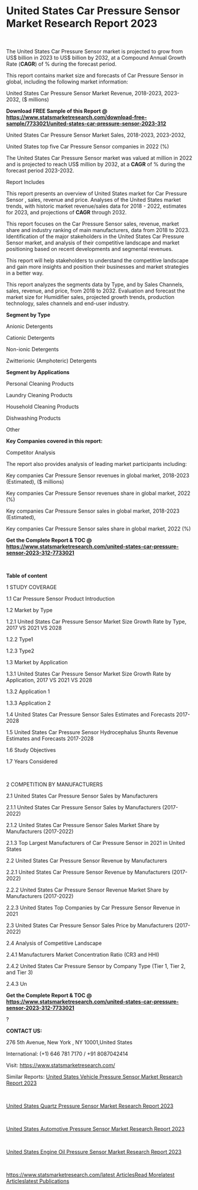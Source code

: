 <h1>United States Car Pressure Sensor Market Research Report 2023</h1><br/><p>The United States Car Pressure Sensor market is projected to grow from US$ billion in 2023 to US$ billion by 2032, at a Compound Annual Growth Rate (<strong>CAGR</strong>) of % during the forecast period.</p>
 
 
 
 <p>This report contains market size and forecasts of Car Pressure Sensor in global, including the following market information:</p>
 
 
 
 <p>United States Car Pressure Sensor Market Revenue, 2018-2023, 2023-2032, ($ millions)</p>
 
 
 
 <p><strong>Download FREE Sample of this Report @ <a href="https://www.statsmarketresearch.com/download-free-sample/7733021/united-states-car-pressure-sensor-2023-312">https://www.statsmarketresearch.com/download-free-sample/7733021/united-states-car-pressure-sensor-2023-312</a></strong></p>
 
 
 
 <p>United States Car Pressure Sensor Market Sales, 2018-2023, 2023-2032,</p>
 
 
 
 <p>United States top five Car Pressure Sensor companies in 2022 (%)</p>
 
 
 
 <p>The United States Car Pressure Sensor market was valued at million in 2022 and is projected to reach US$ million by 2032, at a <strong>CAGR</strong> of % during the forecast period 2023-2032.</p>
 
 
 
 <p>Report Includes</p>
 
 
 
 <p>This report presents an overview of United States market for Car Pressure Sensor , sales, revenue and price. Analyses of the United States market trends, with historic market revenue/sales data for 2018 - 2022, estimates for 2023, and projections of <strong>CAGR</strong> through 2032.</p>
 
 
 
 <p>This report focuses on the Car Pressure Sensor sales, revenue, market share and industry ranking of main manufacturers, data from 2018 to 2023. Identification of the major stakeholders in the United States Car Pressure Sensor market, and analysis of their competitive landscape and market positioning based on recent developments and segmental revenues.</p>
 
 
 
 <p>This report will help stakeholders to understand the competitive landscape and gain more insights and position their businesses and market strategies in a better way.</p>
 
 
 
 <p>This report analyzes the segments data by Type, and by Sales Channels, sales, revenue, and price, from 2018 to 2032. Evaluation and forecast the market size for Humidifier sales, projected growth trends, production technology, sales channels and end-user industry.</p>
 
 
 
 <p><strong>Segment by Type</strong></p>
 
 
 
 <p>Anionic Detergents</p>
 
 
 
 <p>Cationic Detergents</p>
 
 
 
 <p>Non-ionic Detergents</p>
 
 
 
 <p>Zwitterionic (Amphoteric) Detergents</p>
 
 
 
 <p><strong>Segment <strong><strong>by Applications</strong></strong></strong></p>
 
 
 
 <p>Personal Cleaning Products</p>
 
 
 
 <p>Laundry Cleaning Products</p>
 
 
 
 <p>Household Cleaning Products</p>
 
 
 
 <p>Dishwashing Products</p>
 
 
 
 <p>Other</p>
 
 
 
 <p><strong>Key Companies covered in this report:</strong></p>
 
 
 
 <p>Competitor Analysis</p>
 
 
 
 <p>The report also provides analysis of leading market participants including:</p>
 
 
 
 <p>Key companies Car Pressure Sensor revenues in global market, 2018-2023 (Estimated), ($ millions)</p>
 
 
 
 <p>Key companies Car Pressure Sensor revenues share in global market, 2022 (%)</p>
 
 
 
 <p>Key companies Car Pressure Sensor sales in global market, 2018-2023 (Estimated),</p>
 
 
 
 <p>Key companies Car Pressure Sensor sales share in global market, 2022 (%)</p>
 
 
 
 <div><b>Get the Complete Report & TOC @ <a href="https://www.statsmarketresearch.com/united-states-car-pressure-sensor-2023-312-7733021">https://www.statsmarketresearch.com/united-states-car-pressure-sensor-2023-312-7733021</a></b></div>
 
 
 
 <p><br />
 
 <b>Table of content</b></p>
 
 
 
 <p>1 STUDY COVERAGE<br />
 
 1.1 Car Pressure Sensor Product Introduction<br />
 
 1.2 Market by Type<br />
 
 1.2.1 United States Car Pressure Sensor Market Size Growth Rate by Type, 2017 VS 2021 VS 2028<br />
 
 1.2.2 Type1<br />
 
 1.2.3 Type2<br />
 
 1.3 Market by Application<br />
 
 1.3.1 United States Car Pressure Sensor Market Size Growth Rate by Application, 2017 VS 2021 VS 2028<br />
 
 1.3.2 Application 1<br />
 
 1.3.3 Application 2<br />
 
 1.4 United States Car Pressure Sensor Sales Estimates and Forecasts 2017-2028<br />
 
 1.5 United States Car Pressure Sensor Hydrocephalus Shunts Revenue Estimates and Forecasts 2017-2028<br />
 
 1.6 Study Objectives<br />
 
 1.7 Years Considered<br />
 
 <br />
 
 2 COMPETITION BY MANUFACTURERS<br />
 
 2.1 United States Car Pressure Sensor Sales by Manufacturers<br />
 
 2.1.1 United States Car Pressure Sensor Sales by Manufacturers (2017-2022)<br />
 
 2.1.2 United States Car Pressure Sensor Sales Market Share by Manufacturers (2017-2022)<br />
 
 2.1.3 Top Largest Manufacturers of Car Pressure Sensor in 2021 in United States<br />
 
 2.2 United States Car Pressure Sensor Revenue by Manufacturers<br />
 
 2.2.1 United States Car Pressure Sensor Revenue by Manufacturers (2017-2022)<br />
 
 2.2.2 United States Car Pressure Sensor Revenue Market Share by Manufacturers (2017-2022)<br />
 
 2.2.3 United States Top Companies by Car Pressure Sensor Revenue in 2021<br />
 
 2.3 United States Car Pressure Sensor Sales Price by Manufacturers (2017-2022)<br />
 
 2.4 Analysis of Competitive Landscape<br />
 
 2.4.1 Manufacturers Market Concentration Ratio (CR3 and HHI)<br />
 
 2.4.2 United States Car Pressure Sensor by Company Type (Tier 1, Tier 2, and Tier 3)<br />
 
 2.4.3 Un</p>
 
 
 
 <div><b>Get the Complete Report & TOC @ <a href="https://www.statsmarketresearch.com/united-states-car-pressure-sensor-2023-312-7733021">https://www.statsmarketresearch.com/united-states-car-pressure-sensor-2023-312-7733021</a></b></div>
 
 
 
 <p>? </p>
 
 
 
 <p><b>CONTACT US:</b><br />
 
 276 5th Avenue, New York , NY 10001,United States<br />
 
 International: (+1) 646 781 7170 / +91 8087042414<br />
 
 Visit: <a href="https://www.statsmarketresearch.com/">https://www.statsmarketresearch.com/</a><br />
 
 Similar Reports: <a href="https://www.statsmarketresearch.com/united-states-car-pressure-sensor-2023-312-7733021">United States Vehicle Pressure Sensor Market Research Report 2023</a><br />
 
 <br />
 
 <a href="https://www.statsmarketresearch.com/united-states-car-pressure-sensor-2023-312-7733021">United States Quartz Pressure Sensor Market Research Report 2023</a><br />
 
 <br />
 
 <a href="https://www.statsmarketresearch.com/united-states-car-pressure-sensor-2023-312-7733021">United States Automotive Pressure Sensor Market Research Report 2023</a><br />
 
 <br />
 
 <a href="https://www.statsmarketresearch.com/united-states-car-pressure-sensor-2023-312-7733021">United States Engine Oil Pressure Sensor Market Research Report 2023</a><br />
 
 <br />
 
 <a href="https://gyeongbokgung.com">https://www.statsmarketresearch.com/</a><a href="https://hallyeomaritime.com">latest Articles</a><a href="https://jingwansa.com">Read More</a><a href="https://nguoiviet.jp/">latest Articles</a><a href="https://www.intelmarketresearch.com/">latest Publications</a></p>